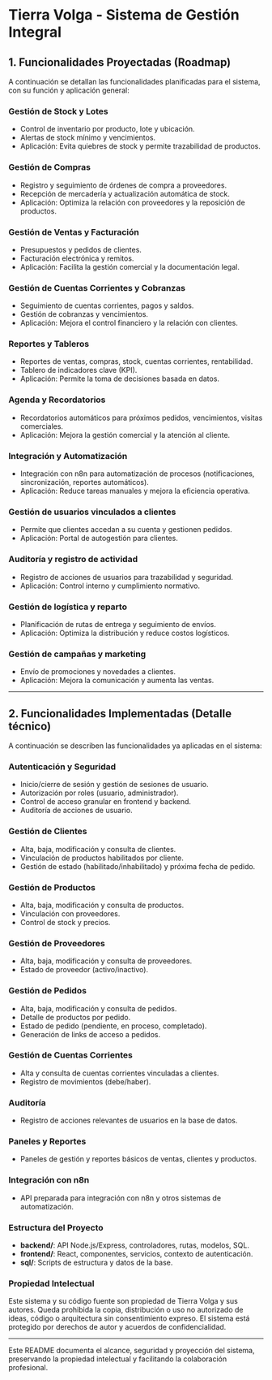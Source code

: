 # Tierra Volga - Sistema de Gestión Integral

## 1. Funcionalidades Proyectadas (Roadmap)

A continuación se detallan las funcionalidades planificadas para el sistema, con su función y aplicación general:

### Gestión de Stock y Lotes
- Control de inventario por producto, lote y ubicación.
- Alertas de stock mínimo y vencimientos.
- Aplicación: Evita quiebres de stock y permite trazabilidad de productos.

### Gestión de Compras
- Registro y seguimiento de órdenes de compra a proveedores.
- Recepción de mercadería y actualización automática de stock.
- Aplicación: Optimiza la relación con proveedores y la reposición de productos.

### Gestión de Ventas y Facturación
- Presupuestos y pedidos de clientes.
- Facturación electrónica y remitos.
- Aplicación: Facilita la gestión comercial y la documentación legal.

### Gestión de Cuentas Corrientes y Cobranzas
- Seguimiento de cuentas corrientes, pagos y saldos.
- Gestión de cobranzas y vencimientos.
- Aplicación: Mejora el control financiero y la relación con clientes.

### Reportes y Tableros
- Reportes de ventas, compras, stock, cuentas corrientes, rentabilidad.
- Tablero de indicadores clave (KPI).
- Aplicación: Permite la toma de decisiones basada en datos.

### Agenda y Recordatorios
- Recordatorios automáticos para próximos pedidos, vencimientos, visitas comerciales.
- Aplicación: Mejora la gestión comercial y la atención al cliente.

### Integración y Automatización
- Integración con n8n para automatización de procesos (notificaciones, sincronización, reportes automáticos).
- Aplicación: Reduce tareas manuales y mejora la eficiencia operativa.

### Gestión de usuarios vinculados a clientes
- Permite que clientes accedan a su cuenta y gestionen pedidos.
- Aplicación: Portal de autogestión para clientes.

### Auditoría y registro de actividad
- Registro de acciones de usuarios para trazabilidad y seguridad.
- Aplicación: Control interno y cumplimiento normativo.

### Gestión de logística y reparto
- Planificación de rutas de entrega y seguimiento de envíos.
- Aplicación: Optimiza la distribución y reduce costos logísticos.

### Gestión de campañas y marketing
- Envío de promociones y novedades a clientes.
- Aplicación: Mejora la comunicación y aumenta las ventas.

---

## 2. Funcionalidades Implementadas (Detalle técnico)

A continuación se describen las funcionalidades ya aplicadas en el sistema:

### Autenticación y Seguridad
- Inicio/cierre de sesión y gestión de sesiones de usuario.
- Autorización por roles (usuario, administrador).
- Control de acceso granular en frontend y backend.
- Auditoría de acciones de usuario.

### Gestión de Clientes
- Alta, baja, modificación y consulta de clientes.
- Vinculación de productos habilitados por cliente.
- Gestión de estado (habilitado/inhabilitado) y próxima fecha de pedido.

### Gestión de Productos
- Alta, baja, modificación y consulta de productos.
- Vinculación con proveedores.
- Control de stock y precios.

### Gestión de Proveedores
- Alta, baja, modificación y consulta de proveedores.
- Estado de proveedor (activo/inactivo).

### Gestión de Pedidos
- Alta, baja, modificación y consulta de pedidos.
- Detalle de productos por pedido.
- Estado de pedido (pendiente, en proceso, completado).
- Generación de links de acceso a pedidos.

### Gestión de Cuentas Corrientes
- Alta y consulta de cuentas corrientes vinculadas a clientes.
- Registro de movimientos (debe/haber).

### Auditoría
- Registro de acciones relevantes de usuarios en la base de datos.

### Paneles y Reportes
- Paneles de gestión y reportes básicos de ventas, clientes y productos.

### Integración con n8n
- API preparada para integración con n8n y otros sistemas de automatización.

### Estructura del Proyecto
- **backend/**: API Node.js/Express, controladores, rutas, modelos, SQL.
- **frontend/**: React, componentes, servicios, contexto de autenticación.
- **sql/**: Scripts de estructura y datos de la base.

### Propiedad Intelectual
Este sistema y su código fuente son propiedad de Tierra Volga y sus autores. Queda prohibida la copia, distribución o uso no autorizado de ideas, código o arquitectura sin consentimiento expreso. El sistema está protegido por derechos de autor y acuerdos de confidencialidad.

---

Este README documenta el alcance, seguridad y proyección del sistema, preservando la propiedad intelectual y facilitando la colaboración profesional.
